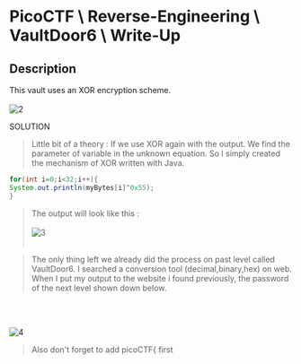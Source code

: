 

# PicoCTF \ Reverse-Engineering \ VaultDoor6 \ Write-Up 

## Description
This vault uses an XOR encryption scheme.
<br></br>
![2](https://github.com/boranakova/ctf/assets/56170942/9d271e51-8a62-45e4-b9d7-9cff8670a5f7)



SOLUTION 


> Little bit of a theory : If we use XOR again with the output. We find the parameter of variable in the unknown equation.
> So I simply created the mechanism of XOR written with Java.

```java
for(int i=0;i<32;i++){
System.out.println(myBytes[i]^0x55);
}
```

> The output will look like this : 
<br></br>
![3](https://github.com/boranakova/ctf/assets/56170942/e09d2b26-5bcb-4921-ba57-921663446985)
<br></br>

> The only thing left we already did the process on past level called VaultDoor6. I searched a conversion tool (decimal,binary,hex) on web.
> When I put my output to the website i found previously, the password of the next level shown down below.

<br></br>

![4](https://github.com/boranakova/ctf/assets/56170942/2d978a68-789d-4cd3-917b-36ce94ee259e)

> Also don't forget to add picoCTF{ first 
